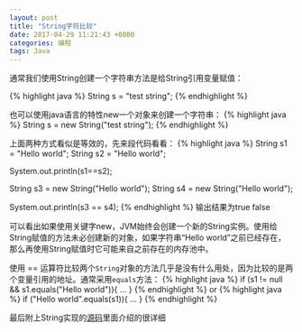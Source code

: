 ```yaml
---
layout: post
title: "String字符比较" 
date: 2017-04-29 11:21:43 +0800
categories: 编程
tags: Java 
---
```


<p> 通常我们使用String创建一个字符串方法是给String引用变量赋值：</p>
{% highlight java %}
   String s = "test string";
{% endhighlight %}

也可以使用java语言的特性new一个对象来创建一个字符串：
{% highlight java %}
    String s = new String("test string");
{% endhighlight %}

上面两种方式看似是等效的，先来段代码看看：
{% highlight java %}
String s1 = "Hello world";
String s2 = "Hello world";

System.out.println(s1==s2);

String s3 = new String("Hello world");
String s4 = new String("Hello world");

System.out.println(s3 == s4);
{% endhighlight %}
输出结果为true false

可以看出如果使用关键字new，JVM始终会创建一个新的String实例。使用给String赋值的方法未必创建新的对象，如果字符串“Hello world”之前已经存在，那么再使用String赋值时它可能来自之前存在的内存池中。

  使用 == 运算符比较两个<code>String</code>对象的方法几乎是没有什么用处，因为比较的是两个变量引用的地址。通常采用<code>equals</code>方法：
  {% highlight java %}
    if (s1 != null && s1.equals("Hello world")){
      ...
      }
{% endhighlight %}
or
{% highlight java %}
if ("Hello world".equals(s1)){ ... }
{% endhighlight %}

>
最后附上String实现的[源码](http://hg.openjdk.java.net/jdk8u/jdk8u/jdk/file/9d617cfd6717/src/share/classes/java/lang/String.java)里面介绍的很详细

